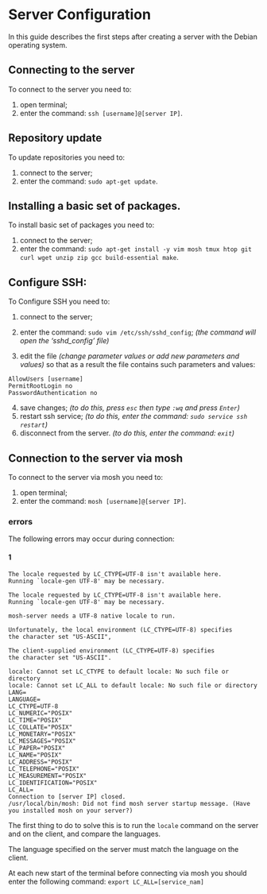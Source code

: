 # Server Configuration
In this guide describes the first steps after creating a server with the Debian operating system.
## Connecting to the server
To connect to the server you need to:
1. open terminal;
2. enter the command: ` ssh [username]@[server IP] `.
## Repository update
To update repositories you need to:
1. connect to the server;
2. enter the command: ` sudo apt-get update `.
## Installing a basic set of packages.
To install basic set of packages you need to:
1. connect to the server;
2. enter the command: ` sudo apt-get install -y vim mosh tmux htop git curl wget unzip zip gcc build-essential make `.
## Configure SSH:
To Configure SSH you need to:
1. connect to the server;
2. enter the command: ` sudo vim /etc/ssh/sshd_config `;  _(the command will open the ‘sshd_config’ file)_

3. edit the file _(change parameter values or add new parameters and values)_ so that as a result the file contains such parameters and values:

```
AllowUsers [username]
PermitRootLogin no
PasswordAuthentication no
```
4. save changes; _(to do this, press ` esc ` then type ` :wq ` and press ` Enter `)_
5. restart ssh service; _(to do this, enter the command: ` sudo service ssh restart `)_
6. disconnect from the server. _(to do this, enter the command: ` exit `)_
## Connection to the server via mosh
To connect to the server via mosh you need to:
1. open terminal;
2. enter the command: ` mosh [username]@[server IP] `.

### errors
The following errors may occur during connection:
#### 1

```
The locale requested by LC_CTYPE=UTF-8 isn't available here.
Running `locale-gen UTF-8' may be necessary.

The locale requested by LC_CTYPE=UTF-8 isn't available here.
Running `locale-gen UTF-8' may be necessary.

mosh-server needs a UTF-8 native locale to run.

Unfortunately, the local environment (LC_CTYPE=UTF-8) specifies
the character set "US-ASCII",

The client-supplied environment (LC_CTYPE=UTF-8) specifies
the character set "US-ASCII".

locale: Cannot set LC_CTYPE to default locale: No such file or directory
locale: Cannot set LC_ALL to default locale: No such file or directory
LANG=
LANGUAGE=
LC_CTYPE=UTF-8
LC_NUMERIC="POSIX"
LC_TIME="POSIX"
LC_COLLATE="POSIX"
LC_MONETARY="POSIX"
LC_MESSAGES="POSIX"
LC_PAPER="POSIX"
LC_NAME="POSIX"
LC_ADDRESS="POSIX"
LC_TELEPHONE="POSIX"
LC_MEASUREMENT="POSIX"
LC_IDENTIFICATION="POSIX"
LC_ALL=
Connection to [server IP] closed.
/usr/local/bin/mosh: Did not find mosh server startup message. (Have you installed mosh on your server?)
```
The first thing to do to solve this is to run the ` locale ` command on the server and on the client, and compare the languages. 

The language specified on the server must match the language on the client.

At each new start of the terminal before connecting via mosh you should enter the following command: ` export LC_ALL=[service_nam] `
